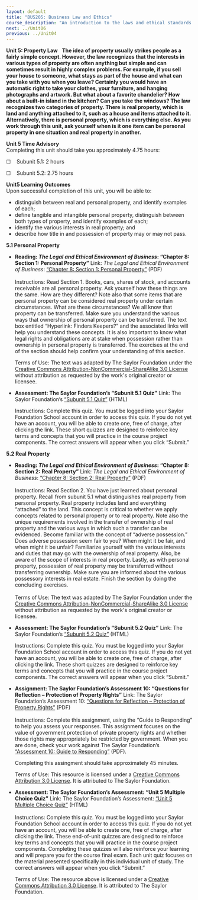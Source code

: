 ```yaml
---
layout: default
title: "BUS205: Business Law and Ethics"
course_description: "An introduction to the laws and ethical standards that managers must abide by while conducting business. This course explores the legal framework designed to protect both consumers and businesses, and outlines the legal and ethical environment in which businesses operate."
next: ../Unit06
previous: ../Unit04
---
```

**Unit 5: Property Law** <span id="5"></span> 
**The idea of property usually strikes people as a fairly simple
concept. However, the law recognizes that the interests in various types
of property are often anything but simple and can sometimes result in
highly complex problems. For example, if you sell your house to someone,
what stays as part of the house and what can you take with you when you
leave? Certainly you would have an automatic right to take your clothes,
your furniture, and hanging photographs and artwork. But what about a
favorite chandelier? How about a built-in island in the kitchen? Can you
take the windows? The law recognizes two categories of property. There
is real property, which is land and anything attached to it, such as a
house and items attached to it. Alternatively, there is personal
property, which is everything else. As you work through this unit, ask
yourself when is it one item can be personal property in one situation
and real property in another.**

**Unit 5 Time Advisory**  
Completing this unit should take you approximately 4.75 hours:  
  
 <span dir="LTR">☐    Subunit 5.1: 2 hours</span>  
  
 ☐    Subunit 5.2: 2.75 hours

**Unit5 Learning Outcomes**  
Upon successful completion of this unit, you will be able to:  
-   distinguish between real and personal property, and identify
    examples of each;
-   define tangible and intangible personal property, distinguish
    between both types of property, and identify examples of each;
-   identify the various interests in real property; and
-   describe how title in and possession of property may or may not
    pass.

**5.1 Personal Property** <span id="5.1"></span> 
-   **Reading: *The Legal and Ethical Environment of Business*: “Chapter
    8: Section 1: Personal Property”**
    Link: *The Legal and Ethical Environment of Business*: [“Chapter 8:
    Section 1: Personal
    Property](http://www.saylor.org/site/textbooks/The%20Legal%20and%20Ethical%20Environment%20of%20Business.pdf)[”](http://www.saylor.org/site/textbooks/The%20Legal%20and%20Ethical%20Environment%20of%20Business.pdf) (PDF)  
        
     Instructions: Read Section 1. Books, cars, shares of stock, and
    accounts receivable are all personal property. Ask yourself how
    these things are the same. How are they different? Note also that
    some items that are personal property can be considered real
    property under certain circumstances. What are these circumstances?
    We all know that property can be transferred. Make sure you
    understand the various ways that ownership of personal property can
    be transferred. The text box entitled “Hyperlink: Finders
    Keepers?” and the associated links will help you understand these
    concepts. It is also important to know what legal rights and
    obligations are at stake when possession rather than ownership in
    personal property is transferred. The exercises at the end of the
    section should help confirm your understanding of this section.  

    <span id="49947_unit_description"><span
    id="55984_unit_description">Terms of Use: The text was adapted by
    The Saylor Foundation under the [Creative Commons
    Attribution-NonCommercial-ShareAlike 3.0
    License](http://creativecommons.org/licenses/by-nc-sa/3.0/) without
    attribution as requested by the work's original creator or
    licensee.  </span></span>

-   **Assessment: The Saylor Foundation’s “Subunit 5.1 Quiz”**
    Link: The Saylor Foundation’s [“Subunit 5.1
    Quiz”](http://school.saylor.org/mod/quiz/view.php?id=1233) (HTML)  
      
     Instructions: Complete this quiz. You must be logged into your
    Saylor Foundation School account in order to access this quiz. If
    you do not yet have an account, you will be able to create one, free
    of charge, after clicking the link. These short quizzes are designed
    to reinforce key terms and concepts that you will practice in the
    course project components. The correct answers will appear when you
    click “Submit.”

**5.2 Real Property** <span id="5.2"></span> 
-   **Reading: *The Legal and Ethical Environment of Business*: “Chapter
    8: Section 2: Real Property”**
    Link: *The Legal and Ethical Environment of Business*: [“Chapter 8:
    Section 2: Real
    Property](http://www.saylor.org/site/textbooks/The%20Legal%20and%20Ethical%20Environment%20of%20Business.pdf)[”](http://www.saylor.org/site/textbooks/The%20Legal%20and%20Ethical%20Environment%20of%20Business.pdf) (PDF)  
        
     Instructions: Read Section 2. You have just learned about personal
    property. Recall from subunit 5.1 what distinguishes real property
    from personal property. Real property includes land and everything
    “attached” to the land. This concept is critical to whether we apply
    concepts related to personal property or to real property. Note also
    the unique requirements involved in the transfer of ownership of
    real property and the various ways in which such a transfer can be
    evidenced. Become familiar with the concept of “adverse possession.”
    Does adverse possession seem fair to you? When might it be fair, and
    when might it be unfair? Familiarize yourself with the various
    interests and duties that may go with the ownership of real
    property. Also, be aware of the scope of interests in real property.
    Lastly, as with personal property, possession of real property may
    be transferred without transferring ownership. Make sure you are
    informed about the various possessory interests in real estate.
    Finish the section by doing the concluding exercises.  
        
     <span id="49947_unit_description"><span
    id="55984_unit_description">Terms of Use: The text was adapted by
    The Saylor Foundation under the [Creative Commons
    Attribution-NonCommercial-ShareAlike 3.0
    License](http://creativecommons.org/licenses/by-nc-sa/3.0/) without
    attribution as requested by the work's original creator or
    licensee.  </span></span>

-   **Assessment: The Saylor Foundation’s “Subunit 5.2 Quiz”**
    Link: The Saylor Foundation’s [“Subunit 5.2
    Quiz”](http://school.saylor.org/mod/quiz/view.php?id=1234) (HTML)  
      
     Instructions: Complete this quiz. You must be logged into your
    Saylor Foundation School account in order to access this quiz. If
    you do not yet have an account, you will be able to create one, free
    of charge, after clicking the link. These short quizzes are designed
    to reinforce key terms and concepts that you will practice in the
    course project components. The correct answers will appear when you
    click “Submit.”

-   **Assignment: The Saylor Foundation’s Assessment 10: “Questions for
    Reflection – Protection of Property Rights”**
    Link: The Saylor Foundation’s Assessment 10: [“Questions for
    Reflection – Protection of Property
    Rights](http://www.saylor.org/site/wp-content/uploads/2012/08/BUS2055.2Assessment.pdf)[”](http://www.saylor.org/site/wp-content/uploads/2012/08/BUS2055.2Assessment.pdf)
    (PDF)  
        
     Instructions: Complete this assignment, using the “Guide to
    Responding” to help you assess your responses. This assignment
    focuses on the value of government protection of private property
    rights and whether those rights may appropriately be restricted by
    government. When you are done, check your work against The Saylor
    Foundation’s [“Assessment 10: Guide to
    Responding](http://www.saylor.org/site/wp-content/uploads/2012/06/BUS205-5.2-Assessment10-GTR-FINAL.pdf)[”](http://www.saylor.org/site/wp-content/uploads/2012/06/BUS205-5.2-Assessment10-GTR-FINAL.pdf)
    (PDF).  
      
     Completing this assingment should take approximately 45 minutes.  
      
     Terms of Use: This resource is licensed under a [Creative Commons
    Attribution 3.0
    License](http://creativecommons.org/licenses/by/3.0/). It is
    attributed to The Saylor Foundation.

-   **Assessment: The Saylor Foundation’s Assessment: “Unit 5 Multiple
    Choice Quiz”**
    Link: The Saylor Foundation’s Assessment: [“Unit 5 Multiple Choice
    Quiz](http://school.saylor.org/mod/quiz/view.php?id=939)[”](http://school.saylor.org/mod/quiz/view.php?id=939) (HTML)  
        
     Instructions: Complete this quiz. You must be logged into your
    Saylor Foundation School account in order to access this quiz. If
    you do not yet have an account, you will be able to create one, free
    of charge, after clicking the link. These end-of-unit quizzes are
    designed to reinforce key terms and concepts that you will practice
    in the course project components. Completing these quizzes will also
    reinforce your learning and will prepare you for the course final
    exam. Each unit quiz focuses on the material presented specifically
    in this individual unit of study. The correct answers will appear
    when you click “Submit.”  
      
     Terms of Use: The resource above is licensed under a [Creative
    Commons Attribution 3.0
    License](http://creativecommons.org/licenses/by/3.0/). It is
    attributed to The Saylor Foundation.


